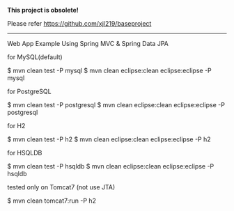**This project is obsolete!**

Please refer https://github.com/xjl219/baseproject


----

Web App Example Using Spring MVC & Spring Data JPA

for MySQL(default)

$ mvn clean test -P mysql
$ mvn clean eclipse:clean eclipse:eclipse -P mysql

for PostgreSQL

$ mvn clean test -P postgresql
$ mvn clean eclipse:clean eclipse:eclipse -P postgresql

for H2

$ mvn clean test -P h2
$ mvn clean eclipse:clean eclipse:eclipse -P h2

for HSQLDB

$ mvn clean test -P hsqldb
$ mvn clean eclipse:clean eclipse:eclipse -P hsqldb

tested only on Tomcat7 (not use JTA)

$ mvn clean tomcat7:run -P h2


